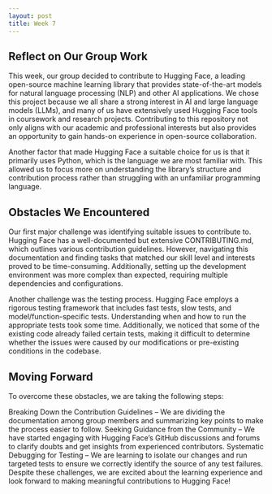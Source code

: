```yaml
---
layout: post
title: Week 7
---
```


## Reflect on Our Group Work
This week, our group decided to contribute to Hugging Face, a leading open-source machine learning library that provides state-of-the-art models for natural language processing (NLP) and other AI applications. We chose this project because we all share a strong interest in AI and large language models (LLMs), and many of us have extensively used Hugging Face tools in coursework and research projects. Contributing to this repository not only aligns with our academic and professional interests but also provides an opportunity to gain hands-on experience in open-source collaboration.

<!--more-->

Another factor that made Hugging Face a suitable choice for us is that it primarily uses Python, which is the language we are most familiar with. This allowed us to focus more on understanding the library’s structure and contribution process rather than struggling with an unfamiliar programming language.

## Obstacles We Encountered
Our first major challenge was identifying suitable issues to contribute to. Hugging Face has a well-documented but extensive CONTRIBUTING.md, which outlines various contribution guidelines. However, navigating this documentation and finding tasks that matched our skill level and interests proved to be time-consuming. Additionally, setting up the development environment was more complex than expected, requiring multiple dependencies and configurations.

Another challenge was the testing process. Hugging Face employs a rigorous testing framework that includes fast tests, slow tests, and model/function-specific tests. Understanding when and how to run the appropriate tests took some time. Additionally, we noticed that some of the existing code already failed certain tests, making it difficult to determine whether the issues were caused by our modifications or pre-existing conditions in the codebase.

## Moving Forward
To overcome these obstacles, we are taking the following steps:

Breaking Down the Contribution Guidelines – We are dividing the documentation among group members and summarizing key points to make the process easier to follow.
Seeking Guidance from the Community – We have started engaging with Hugging Face’s GitHub discussions and forums to clarify doubts and get insights from experienced contributors.
Systematic Debugging for Testing – We are learning to isolate our changes and run targeted tests to ensure we correctly identify the source of any test failures.
Despite these challenges, we are excited about the learning experience and look forward to making meaningful contributions to Hugging Face!


<!-- how did your group decide on the project, did your group hit any obstacles yet? if so, how are you planning to resolve them -->